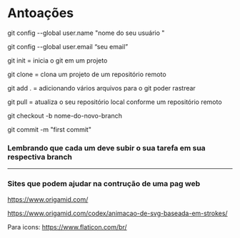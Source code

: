 # Antoações 

git config --global user.name "nome do seu usuário "

git config --global user.email “seu email”



git init = inicia o git em um projeto

git clone = clona um projeto de um repositório remoto

git add . = adicionando vários arquivos para o git poder rastrear

git pull = atualiza o seu repositório local conforme um repositório remoto

git checkout -b nome-do-novo-branch

git commit -m "first commit"

### Lembrando que cada um deve subir o sua tarefa em sua respectiva branch 
---

### Sites que podem ajudar na contrução de uma pag web 

https://www.origamid.com/ 

https://www.origamid.com/codex/animacao-de-svg-baseada-em-strokes/

Para icons: 
https://www.flaticon.com/br/

